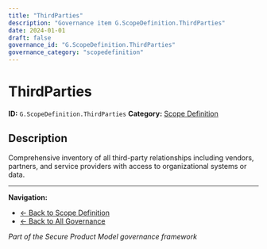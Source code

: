 ```yaml
---
title: "ThirdParties"
description: "Governance item G.ScopeDefinition.ThirdParties"
date: 2024-01-01
draft: false
governance_id: "G.ScopeDefinition.ThirdParties"
governance_category: "scopedefinition"
---
```


# ThirdParties

**ID:** `G.ScopeDefinition.ThirdParties`
**Category:** [Scope Definition](../)

## Description

Comprehensive inventory of all third-party relationships including vendors, partners, and service providers with access to organizational systems or data.


---

**Navigation:**
- [← Back to Scope Definition](../)
- [← Back to All Governance](/governance/)

*Part of the Secure Product Model governance framework*
